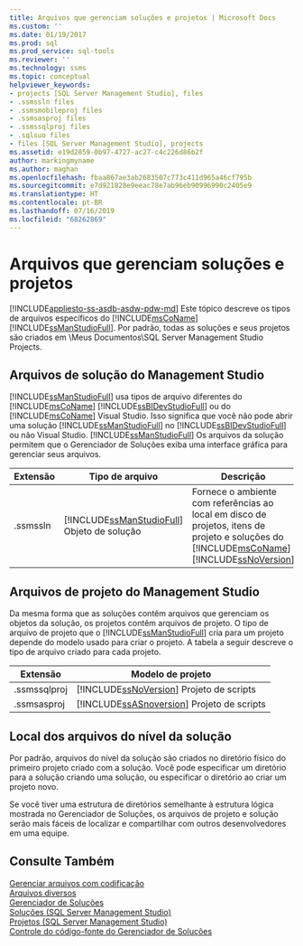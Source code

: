```yaml
---
title: Arquivos que gerenciam soluções e projetos | Microsoft Docs
ms.custom: ''
ms.date: 01/19/2017
ms.prod: sql
ms.prod_service: sql-tools
ms.reviewer: ''
ms.technology: ssms
ms.topic: conceptual
helpviewer_keywords:
- projects [SQL Server Management Studio], files
- .ssmssln files
- .ssmsmobileproj files
- .ssmsasproj files
- .ssmssqlproj files
- .sqlsuo files
- files [SQL Server Management Studio], projects
ms.assetid: e19d2859-0b97-4727-ac27-c4c226d86b2f
author: markingmyname
ms.author: maghan
ms.openlocfilehash: fbaa867ae3ab2683507c773c411d965a46cf795b
ms.sourcegitcommit: e7d921828e9eeac78e7ab96eb90996990c2405e9
ms.translationtype: HT
ms.contentlocale: pt-BR
ms.lasthandoff: 07/16/2019
ms.locfileid: "68262869"
---
```

# <a name="files-that-manage-solutions-and-projects"></a>Arquivos que gerenciam soluções e projetos
[!INCLUDE[appliesto-ss-asdb-asdw-pdw-md](../../includes/appliesto-ss-asdb-asdw-pdw-md.md)]
 Este tópico descreve os tipos de arquivos específicos do [!INCLUDE[msCoName](../../includes/msconame_md.md)] [!INCLUDE[ssManStudioFull](../../includes/ssmanstudiofull-md.md)]. Por padrão, todas as soluções e seus projetos são criados em \Meus Documentos\SQL Server Management Studio Projects.  


## <a name="management-studio-solution-files"></a>Arquivos de solução do Management Studio  
[!INCLUDE[ssManStudioFull](../../includes/ssmanstudiofull-md.md)] usa tipos de arquivo diferentes do [!INCLUDE[msCoName](../../includes/msconame_md.md)] [!INCLUDE[ssBIDevStudioFull](../../includes/ssbidevstudiofull_md.md)] ou do [!INCLUDE[msCoName](../../includes/msconame_md.md)] Visual Studio. Isso significa que você não pode abrir uma solução [!INCLUDE[ssManStudioFull](../../includes/ssmanstudiofull-md.md)] no [!INCLUDE[ssBIDevStudioFull](../../includes/ssbidevstudiofull_md.md)] ou não Visual Studio. [!INCLUDE[ssManStudioFull](../../includes/ssmanstudiofull-md.md)] Os arquivos da solução permitem que o Gerenciador de Soluções exiba uma interface gráfica para gerenciar seus arquivos.  
   
|Extensão|Tipo de arquivo|Descrição|Criado por|  
|-------------|-------------|---------------|--------------|  
|.ssmssln|[!INCLUDE[ssManStudioFull](../../includes/ssmanstudiofull-md.md)] Objeto de solução|Fornece o ambiente com referências ao local em disco de projetos, itens de projeto e soluções do [!INCLUDE[msCoName](../../includes/msconame_md.md)] [!INCLUDE[ssNoVersion](../../includes/ssnoversion-md.md)]|[!INCLUDE[ssManStudioFull](../../includes/ssmanstudiofull-md.md)]|  
  
## <a name="management-studio-project-files"></a>Arquivos de projeto do Management Studio  
Da mesma forma que as soluções contêm arquivos que gerenciam os objetos da solução, os projetos contêm arquivos de projeto. O tipo de arquivo de projeto que o [!INCLUDE[ssManStudioFull](../../includes/ssmanstudiofull-md.md)] cria para um projeto depende do modelo usado para criar o projeto. A tabela a seguir descreve o tipo de arquivo criado para cada projeto.  
   
|Extensão|Modelo de projeto|  
|-------------|--------------------|  
|.ssmssqlproj|[!INCLUDE[ssNoVersion](../../includes/ssnoversion-md.md)] Projeto de scripts|  
|.ssmsasproj|[!INCLUDE[ssASnoversion](../../includes/ssasnoversion_md.md)] Projeto de scripts|  
   
## <a name="location-of-solution-level-files"></a>Local dos arquivos do nível da solução  
Por padrão, arquivos do nível da solução são criados no diretório físico do primeiro projeto criado com a solução. Você pode especificar um diretório para a solução criando uma solução, ou especificar o diretório ao criar um projeto novo.  
 
Se você tiver uma estrutura de diretórios semelhante à estrutura lógica mostrada no Gerenciador de Soluções, os arquivos de projeto e solução serão mais fáceis de localizar e compartilhar com outros desenvolvedores em uma equipe.  
   
## <a name="see-also"></a>Consulte Também  
[Gerenciar arquivos com codificação](../../ssms/solution/manage-files-with-encoding.md)  
[Arquivos diversos](../../ssms/solution/miscellaneous-files.md)  
[Gerenciador de Soluções](../../ssms/solution/solution-explorer.md)  
[Soluções &#40;SQL Server Management Studio&#41;](../../ssms/solution/solutions-sql-server-management-studio.md)  
[Projetos &#40;SQL Server Management Studio&#41;](../../ssms/solution/projects-sql-server-management-studio.md)  
[Controle do código-fonte do Gerenciador de Soluções](https://msdn.microsoft.com/library/ms173879.aspx)  
  
